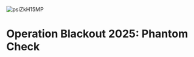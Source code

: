 
![psiZkH15MP](https://github.com/user-attachments/assets/ec6c88ad-59f6-48ce-a981-8dc8fa1ecc22)

# Operation Blackout 2025: Phantom Check

